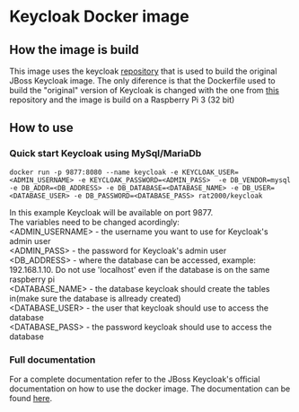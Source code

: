 # Keycloak Docker image

## How the image is build

This image uses the keycloak [repository](https://github.com/keycloak/keycloak-containers) that is used to build the original JBoss Keycloak image. The only diference is that the Dockerfile used to build the "original" version of Keycloak is changed with the one from [this](https://github.com/Mihai-B/keycloak-arm) repository and the image is build on a Raspberry Pi 3 (32 bit)

## How to use

### Quick start Keycloak using MySql/MariaDb

`docker run -p 9877:8080 --name keycloak -e KEYCLOAK_USER=<ADMIN_USERNAME> -e KEYCLOAK_PASSWORD=<ADMIN_PASS>  -e DB_VENDOR=mysql -e DB_ADDR=<DB_ADDRESS> -e DB_DATABASE=<DATABASE_NAME> -e DB_USER=<DATABASE_USER> -e DB_PASSWORD=<DATABASE_PASS> rat2000/keycloak`

In this example Keycloak will be available on port 9877. <br>
The variables need to be changed acordingly: <br>
<ADMIN_USERNAME> - the username you want to use for Keycloak's admin user <br>
<ADMIN_PASS> - the password for Keycloak's admin user <br>
<DB_ADDRESS> - where the database can be accessed, example: 192.168.1.10. Do not use 'localhost' even if the database is on the same raspberry pi <br>
<DATABASE_NAME> - the database keycloak should create the tables in(make sure the database is allready created) <br>
<DATABASE_USER> - the user that keycloak should use to access the database <br>
<DATABASE_PASS> - the password keycloak should use to access the database


### Full documentation 
For a complete documentation refer to the JBoss Keycloak's official documentation on how to use the docker image. The documentation can be found [here](https://hub.docker.com/r/jboss/keycloak).

